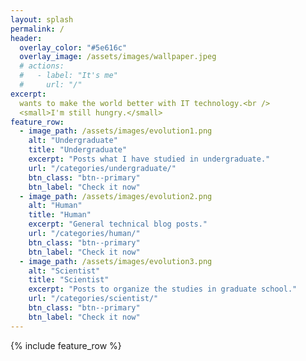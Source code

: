 ```yaml
---
layout: splash
permalink: /
header:
  overlay_color: "#5e616c"
  overlay_image: /assets/images/wallpaper.jpeg
  # actions:
  #   - label: "It's me"
  #     url: "/"
excerpt: 
  wants to make the world better with IT technology.<br />
  <small>I'm still hungry.</small>
feature_row:
  - image_path: /assets/images/evolution1.png
    alt: "Undergraduate"
    title: "Undergraduate"
    excerpt: "Posts what I have studied in undergraduate."
    url: "/categories/undergraduate/"
    btn_class: "btn--primary"
    btn_label: "Check it now"
  - image_path: /assets/images/evolution2.png
    alt: "Human"
    title: "Human"
    excerpt: "General technical blog posts."
    url: "/categories/human/"
    btn_class: "btn--primary"
    btn_label: "Check it now"
  - image_path: /assets/images/evolution3.png
    alt: "Scientist"
    title: "Scientist"
    excerpt: "Posts to organize the studies in graduate school."
    url: "/categories/scientist/"
    btn_class: "btn--primary"
    btn_label: "Check it now"
---
```


{% include feature_row %}